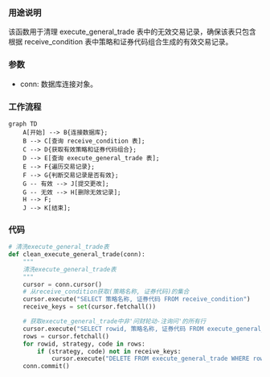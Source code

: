 ### 用途说明

该函数用于清理 execute_general_trade 表中的无效交易记录，确保该表只包含根据 receive_condition 表中策略和证券代码组合生成的有效交易记录。

### 参数

* conn: 数据库连接对象。
### 工作流程

```mermaid
graph TD
    A[开始] --> B{连接数据库};
    B --> C[查询 receive_condition 表];
    C --> D{获取有效策略和证券代码组合};
    D --> E[查询 execute_general_trade 表];
    E --> F{遍历交易记录};
    F --> G{判断交易记录是否有效};
    G -- 有效 --> J[提交更改];
    G -- 无效 --> H[删除无效记录];
    H --> F;
    J --> K[结束];
```

### 代码

```python
# 清洗execute_general_trade表
def clean_execute_general_trade(conn):
    """
    清洗execute_general_trade表
    """
    cursor = conn.cursor()
    # 从receive_condition获取(策略名称, 证券代码)的集合
    cursor.execute("SELECT 策略名称, 证券代码 FROM receive_condition")
    receive_keys = set(cursor.fetchall())

    # 获取execute_general_trade中非'问财轮动-注询问'的所有行
    cursor.execute("SELECT rowid, 策略名称, 证券代码 FROM execute_general_trade WHERE 策略名称 != '问财轮动-注询问'")
    rows = cursor.fetchall()
    for rowid, strategy, code in rows:
        if (strategy, code) not in receive_keys:
            cursor.execute("DELETE FROM execute_general_trade WHERE rowid=?", (rowid,))
    conn.commit()
```

